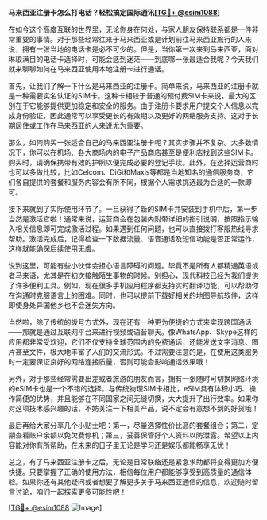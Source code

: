 **马来西亚注册卡怎么打电话？轻松搞定国际通讯[[TG💪+ @esim1088](https://t.me/s/esim1088)]**

在如今这个高度互联的世界里，无论你身在何处，与家人朋友保持联系都是一件非常重要的事情。对于那些经常往来于马来西亚或是计划前往马来西亚旅行的人来说，拥有一张当地的电话卡是必不可少的。但是，当你第一次来到马来西亚，面对琳琅满目的电话卡选择时，可能会感到迷茫——到底哪一张最适合我呢？今天我们就来聊聊如何在马来西亚使用本地注册卡进行通话。

首先，让我们了解一下什么是马来西亚的注册卡。简单来说，马来西亚的注册卡就是一种需要实名认证的SIM卡。这种卡相较于普通的预付费SIM卡来说，最大的区别在于它能够提供更加稳定和安全的服务。由于注册卡要求用户提交个人信息以完成身份验证，因此通常可以享受更长的有效期以及更好的网络服务支持。这对于长期居住或工作在马来西亚的人来说尤为重要。

那么，如何购买一张适合自己的马来西亚注册卡呢？其实步骤并不复杂。大多数情况下，你可以在机场、各大商场内的电子产品商店甚至是便利店找到这些SIM卡。购买时，请确保携带有效的护照以便完成必要的登记手续。此外，在选择运营商时也可以多做比较，比如Celcom、DiGi和Maxis等都是当地知名的通信服务商，它们各自提供的套餐和服务内容会有所不同，根据个人需求挑选最为合适的一款即可。

接下来就到了实际使用环节了。一旦获得了新的SIM卡并安装到手机中后，第一步当然是激活它啦！通常来说，运营商会在包装内附带详细的指引说明，按照指示输入相关信息即可完成激活过程。如果遇到任何问题，也可以直接拨打客服热线寻求帮助。激活完成后，记得检查一下数据流量、语音通话及短信功能是否正常运作，这样就能确保后续使用无虞。

说到这里，可能有些小伙伴会担心语言障碍的问题。毕竟不是所有人都精通英语或者马来语，尤其是在初次接触陌生事物的时候。别担心，现代科技已经为我们提供了许多便利工具。例如，现在很多手机应用程序都支持实时翻译功能，可以帮助你在沟通时克服语言上的困难。同时，也可以提前下载好相关的地图导航软件，这样即使身处异国他乡也不会迷失方向。

当然啦，除了传统的拨号方式外，现在还有一种更为便捷的方式来实现跨国通话——那就是通过互联网平台来进行视频或语音聊天。像WhatsApp、Skype这样的应用都非常受欢迎，它们不仅支持全球范围内的免费通话，还能发送文字消息、图片甚至文件，极大地丰富了人们的交流形式。不过需要注意的是，在使用这类服务时一定要保证良好的网络连接质量，否则可能会影响通话效果哦！

另外，对于那些经常需要出差或者旅游的朋友而言，拥有一张随时可切换网络环境的eSIM卡也是一个不错的选择。与传统物理SIM卡相比，eSIM具有体积小巧、操作简便的优势，并且能够在不同国家之间无缝切换，大大提升了出行效率。如果你对这项技术感兴趣的话，不妨关注一下相关产品，说不定会有意想不到的好货哦！

最后再给大家分享几个小贴士吧：第一，尽量选择性价比高的套餐组合；第二，定期查看账户余额以免欠费停机；第三，妥善保管好个人资料以防泄露。希望以上内容能对你有所帮助，在未来的日子里无论是学习还是娱乐都能畅享无忧！

总之，有了马来西亚注册卡之后，无论是日常联络还是紧急求助都将变得更加方便快捷。只要掌握了正确的使用方法，相信每位用户都能够享受到高质量的通信体验。如果你还有其他疑问或者想要了解更多关于马来西亚通信的信息，欢迎随时留言讨论，咱们一起探索更多可能性吧！

[[TG💪+ @esim1088](https://t.me/s/esim1088) ![Image](https://i.postimg.cc/4NQfJmqS/Snipaste-2025-05-13-00-14-12.png)]